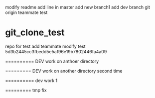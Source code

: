 modify readme
add line in master
add new branch1
add dev branch
git origin teammate test
# git_clone_test
repo for test
add teammate modify test
5d3b2445cc3fbedd5e5af96e19b7802446fa4a09


==========
DEV work on anthoer directory


=========
DEV work on another directory second time

==========
dev work 1


=========
tmp fix
